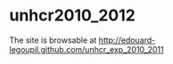 unhcr2010_2012
==============

The site is browsable at http://edouard-legoupil.github.com/unhcr_exp_2010_2011